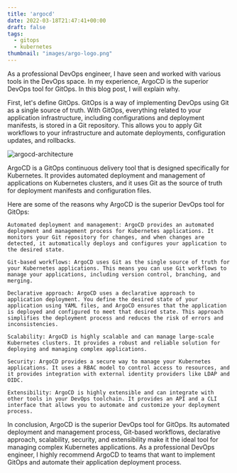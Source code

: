```yaml
---
title: 'argocd'
date: 2022-03-18T21:47:41+00:00
draft: false
tags:
  - gitops 
  - kubernetes
thumbnail: "images/argo-logo.png"
---
```

As a professional DevOps engineer, I have seen and worked with various tools in the DevOps space. In my experience, ArgoCD is the superior DevOps tool for GitOps. In this blog post, I will explain why.

First, let's define GitOps. GitOps is a way of implementing DevOps using Git as a single source of truth. With GitOps, everything related to your application infrastructure, including configurations and deployment manifests, is stored in a Git repository. This allows you to apply Git workflows to your infrastructure and automate deployments, configuration updates, and rollbacks.

![argocd-architecture](https://argo-cd.readthedocs.io/en/stable/assets/argocd_architecture.png)

ArgoCD is a GitOps continuous delivery tool that is designed specifically for Kubernetes. It provides automated deployment and management of applications on Kubernetes clusters, and it uses Git as the source of truth for deployment manifests and configuration files.

Here are some of the reasons why ArgoCD is the superior DevOps tool for GitOps:

    Automated deployment and management: ArgoCD provides an automated deployment and management process for Kubernetes applications. It monitors your Git repository for changes, and when changes are detected, it automatically deploys and configures your application to the desired state.

    Git-based workflows: ArgoCD uses Git as the single source of truth for your Kubernetes applications. This means you can use Git workflows to manage your applications, including version control, branching, and merging.

    Declarative approach: ArgoCD uses a declarative approach to application deployment. You define the desired state of your application using YAML files, and ArgoCD ensures that the application is deployed and configured to meet that desired state. This approach simplifies the deployment process and reduces the risk of errors and inconsistencies.

    Scalability: ArgoCD is highly scalable and can manage large-scale Kubernetes clusters. It provides a robust and reliable solution for deploying and managing complex applications.

    Security: ArgoCD provides a secure way to manage your Kubernetes applications. It uses a RBAC model to control access to resources, and it provides integration with external identity providers like LDAP and OIDC.

    Extensibility: ArgoCD is highly extensible and can integrate with other tools in your DevOps toolchain. It provides an API and a CLI interface that allows you to automate and customize your deployment process.

In conclusion, ArgoCD is the superior DevOps tool for GitOps. Its automated deployment and management process, Git-based workflows, declarative approach, scalability, security, and extensibility make it the ideal tool for managing complex Kubernetes applications. As a professional DevOps engineer, I highly recommend ArgoCD to teams that want to implement GitOps and automate their application deployment process.